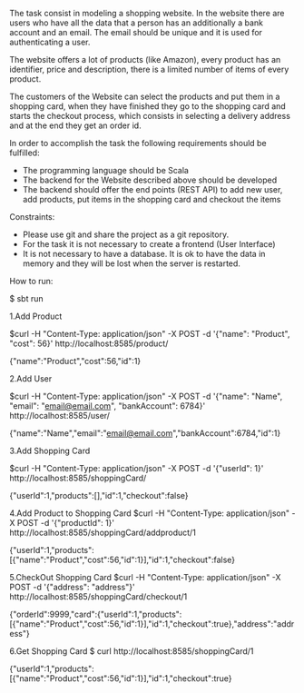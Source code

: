 The task consist in modeling a shopping website. In the website there are users who have all the data that a person has an additionally a bank account and an email. The email should be unique and it is used for authenticating a user.

The website offers a lot of products (like Amazon), every product has an identifier, price and description, there is a limited number of items of every product.

The customers of the Website can select the products and put them in a shopping card, when they have finished they go to the shopping card and starts the checkout process, which consists in selecting a delivery address and at the end they get an order id.

In order to accomplish the task the following requirements should be fulfilled:

- The programming language should be Scala
- The backend for the Website described above should be developed
- The backend should offer the end points (REST API) to add new user, add products, put items in the shopping card and checkout the items

Constraints:
- Please use git and share the project as a git repository.
- For the task it is not necessary to create a frontend (User Interface)
- It is not necessary to have a database. It is ok to have the data in memory and they will be lost when the server is restarted.

How to run:

$ sbt run

1.Add Product

$curl -H "Content-Type: application/json" -X POST -d '{"name": "Product", "cost": 56}' http://localhost:8585/product/

{"name":"Product","cost":56,"id":1}

2.Add User

$curl -H "Content-Type: application/json" -X POST -d '{"name": "Name", "email": "email@email.com", "bankAccount": 6784}' http://localhost:8585/user/

{"name":"Name","email":"email@email.com","bankAccount":6784,"id":1}

3.Add Shopping Card

$curl -H "Content-Type: application/json" -X POST -d '{"userId": 1}' http://localhost:8585/shoppingCard/

{"userId":1,"products":[],"id":1,"checkout":false}

4.Add Product to Shopping Card
$curl -H "Content-Type: application/json" -X POST -d '{"productId": 1}' http://localhost:8585/shoppingCard/addproduct/1

{"userId":1,"products":[{"name":"Product","cost":56,"id":1}],"id":1,"checkout":false}

5.CheckOut  Shopping Card
$curl -H "Content-Type: application/json" -X POST -d '{"address": "address"}' http://localhost:8585/shoppingCard/checkout/1

{"orderId":9999,"card":{"userId":1,"products":[{"name":"Product","cost":56,"id":1}],"id":1,"checkout":true},"address":"address"}

6.Get Shopping Card
$ curl http://localhost:8585/shoppingCard/1

{"userId":1,"products":[{"name":"Product","cost":56,"id":1}],"id":1,"checkout":true}